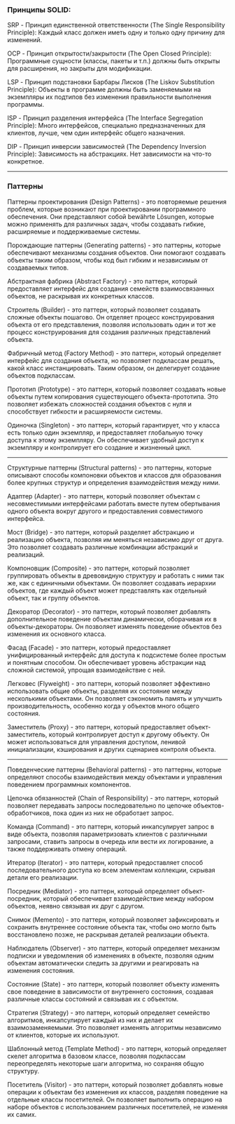 ### Принципы SOLID:
SRP - Принцип единственной ответственности (The Single Responsibility Principle):
Каждый класс должен иметь одну и только одну причину для изменений.

OCP - Принцип открытости/закрытости (The Open Closed Principle):
Программные сущности (классы, пакеты и т.п.) должны быть открыты для расширения, но закрыты для модификации.

LSP - Принцип подстановки Барбары Лисков (The Liskov Substitution Principle):
Объекты в программе должны быть заменяемыми на экземпляры их подтипов без изменения правильности выполнения программы.

ISP - Принцип разделения интерфейса (The Interface Segregation Principle):
Много интерфейсов, специально предназначенных для клиентов, лучше, чем один интерфейс общего назначения.

DIP - Принцип инверсии зависимостей (The Dependency Inversion Principle):
Зависимость на абстракциях. Нет зависимости на что-то конкретное.

---

### Паттерны

Паттерны проектирования (Design Patterns) - это повторяемые решения проблем, которые возникают при проектировании программного обеспечения. Они представляют собой bewährte Lösungen, которые можно применять для различных задач, чтобы создавать гибкие, расширяемые и поддерживаемые системы.

Порождающие паттерны (Generating patterns) - это паттерны, которые обеспечивают механизмы создания объектов. Они помогают создавать объекты таким образом, чтобы код был гибким и независимым от создаваемых типов.

Абстрактная фабрика (Abstract Factory) - это паттерн, который предоставляет интерфейс для создания семейств взаимосвязанных объектов, не раскрывая их конкретных классов.

Строитель (Builder) - это паттерн, который позволяет создавать сложные объекты пошагово. Он отделяет процесс конструирования объекта от его представления, позволяя использовать один и тот же процесс конструирования для создания различных представлений объекта.

Фабричный метод (Factory Method) - это паттерн, который определяет интерфейс для создания объекта, но позволяет подклассам решать, какой класс инстанцировать. Таким образом, он делегирует создание объектов подклассам.

Прототип (Prototype) - это паттерн, который позволяет создавать новые объекты путем копирования существующего объекта-прототипа. Это позволяет избежать сложностей создания объектов с нуля и способствует гибкости и расширяемости системы.

Одиночка (Singleton) - это паттерн, который гарантирует, что у класса есть только один экземпляр, и предоставляет глобальную точку доступа к этому экземпляру. Он обеспечивает удобный доступ к экземпляру и контролирует его создание и жизненный цикл.

---

Структурные паттерны (Structural patterns) - это паттерны, которые описывают способы компоновки объектов и классов для образования более крупных структур и определения взаимодействия между ними.

Адаптер (Adapter) - это паттерн, который позволяет объектам с несовместимыми интерфейсами работать вместе путем обертывания одного объекта вокруг другого и предоставления совместимого интерфейса.

Мост (Bridge) - это паттерн, который разделяет абстракцию и реализацию объекта, позволяя им меняться независимо друг от друга. Это позволяет создавать различные комбинации абстракций и реализаций.

Компоновщик (Composite) - это паттерн, который позволяет группировать объекты в древовидную структуру и работать с ними так же, как с единичными объектами. Он позволяет создавать иерархии объектов, где каждый объект может представлять как отдельный объект, так и группу объектов.

Декоратор (Decorator) - это паттерн, который позволяет добавлять дополнительное поведение объектам динамически, оборачивая их в объекты-декораторы. Он позволяет изменять поведение объектов без изменения их основного класса.

Фасад (Facade) - это паттерн, который предоставляет унифицированный интерфейс для доступа к подсистеме более простым и понятным способом. Он обеспечивает уровень абстракции над сложной системой, упрощая взаимодействие с ней.

Легковес (Flyweight) - это паттерн, который позволяет эффективно использовать общие объекты, разделяя их состояние между несколькими объектами. Он позволяет сэкономить память и улучшить производительность, особенно когда у объектов много общего состояния.

Заместитель (Proxy) - это паттерн, который предоставляет объект-заместитель, который контролирует доступ к другому объекту. Он может использоваться для управления доступом, ленивой инициализации, кэширования и других сценариев контроля объекта.

---

Поведенческие паттерны (Behavioral patterns) - это паттерны, которые определяют способы взаимодействия между объектами и управления поведением программных компонентов.

Цепочка обязанностей (Chain of Responsibility) - это паттерн, который позволяет передавать запросы последовательно по цепочке объектов-обработчиков, пока один из них не обработает запрос.

Команда (Command) - это паттерн, который инкапсулирует запрос в виде объекта, позволяя параметризовать клиентов с различными запросами, ставить запросы в очередь или вести их логирование, а также поддерживать отмену операций.

Итератор (Iterator) - это паттерн, который предоставляет способ последовательного доступа ко всем элементам коллекции, скрывая детали его реализации.

Посредник (Mediator) - это паттерн, который определяет объект-посредник, который обеспечивает взаимодействие между набором объектов, неявно связывая их друг с другом.

Снимок (Memento) - это паттерн, который позволяет зафиксировать и сохранить внутреннее состояние объекта так, чтобы оно могло быть восстановлено позже, не раскрывая деталей реализации объекта.

Наблюдатель (Observer) - это паттерн, который определяет механизм подписки и уведомления об изменениях в объекте, позволяя одним объектам автоматически следить за другими и реагировать на изменения состояния.

Состояние (State) - это паттерн, который позволяет объекту изменять свое поведение в зависимости от внутреннего состояния, создавая различные классы состояний и связывая их с объектом.

Стратегия (Strategy) - это паттерн, который определяет семейство алгоритмов, инкапсулирует каждый из них и делает их взаимозаменяемыми. Это позволяет изменять алгоритмы независимо от клиентов, которые их используют.

Шаблонный метод (Template Method) - это паттерн, который определяет скелет алгоритма в базовом классе, позволяя подклассам переопределять некоторые шаги алгоритма, но сохраняя общую структуру.

Посетитель (Visitor) - это паттерн, который позволяет добавлять новые операции к объектам без изменения их классов, разделяя поведение на отдельные классы посетителей. Он позволяет выполнить операцию на наборе объектов с использованием различных посетителей, не изменяя их самих.

